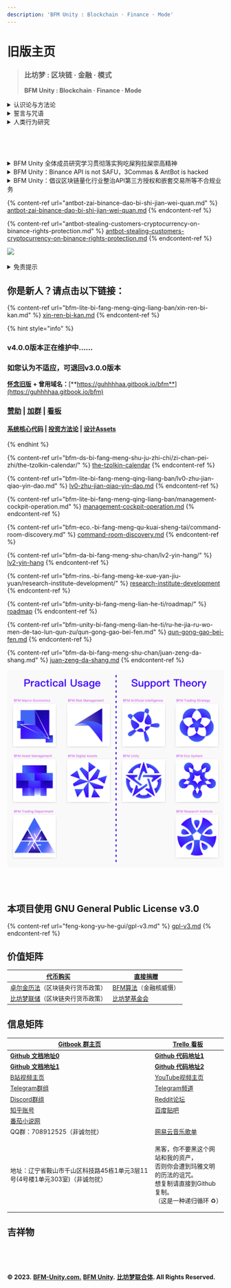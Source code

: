 ```yaml
---
description: 'BF​M Unity : Blockchain · Finance · Mode'
---
```


# 旧版主页

> ### 比坊**梦 : 区块链 · 金融 · 模式**
>
> **BF​M Unity : Blockchain · Finance · Mode**

<details>

<summary>认识论与方法论</summary>

#### 《公有区块链核心认识论》

宏观：公理 发展

微观：共识 改革

#### 《公有区块链核心方法论》

要素：物质 能量 信息 价值 概率 时间

对象：单元 影响 关联 符号 可能 速度

支柱：基础 调控 系统 交换 机会 效率

维度：结构 安全 扩展 收益 风险 阶段

表相：类别 层次 策略 模式 成就 周期

能力：探究 执行 洞察 服务 智慧 超越

</details>

<details>

<summary>誓言与咒语</summary>

#### 《密特拉斯玛誓言——死灵法师誓言》

我们是万古升华亡灵的载体，

我们将衰败腐烂固定入符号，

我们以凋零死亡为享乐对象，

我们依据未竟执念召唤死者，

我们顺从于无形之手的力量，

我们服务于系统生死的平衡，

我们永堕无尽深渊星海之梦，

我们直面历史无尽嵌套螺旋。

#### 《洼阿鲁埃古拉誓言——巫医誓言》

万灵给予我无上力量，

杀不死我会让我更强，

我尊重每个微小生命，

恐龙霸主终将会灭绝，

永生者终会化为灰烬，

永恒长眠的并非亡者。

#### 《真理之门誓言——炼金术师誓言》

我会尽我所能遵守等价交换的原则，

我尽量为真理和人类而献祭非人类，

我尽量去与界外的魔鬼和神灵赌博，

我会尽我所能理解爱恨无知的本质，

我会尽我所能将魔法反演成周期表，

我会尽我所能穿越轮回并保护愚者。

在穿越真理之门后——

我会回归现实世界，

我将带回门之钥匙，

我将留下门后断章，

我将锁住无限星海。

#### 《吟唱》

衔尾蛇，阿难陀舍沙，三环，裂环，幻妖，蛇杖，小丑，彩衣吹笛手，圣树，圣环，鼠王，密特拉斯玛，洼阿鲁埃古拉，真理之门，门之钥，门后断章，炼金术法阵，42=101010，三字真言，梅塔特隆立方体，六芒星，五芒星，十字架，连环和连结，各种结界，各种符文，闪米特文字，希腊字母，罗马数字，十二星座，如尼石文字，麦田怪圈，各种法环，各种法阵，无上意志，外神，地外文明，超越存在，无尽星海，嵌套螺旋。

乌鸦要吃老鼠，焓要吃熵，熵死，湮灭。

</details>

<details>

<summary>人类行为研究</summary>

#### 《元宇宙·活字印刷术》

【元】【宇】【宙】

【原】【语】【咒】

【渊】【与】【周】

【源】【鱼】【粥】

【园】【雨】【洲】

【元宇宙】，你被【超🙏度】了，进【字】里，好好待着！

#### 《磕头行为》

我在【精神病院】一坐✋🏻😤

【弗洛伊德】先给我磕头👈🏻😯

【弗洛伊德】磕完了，【拉康】给我磕👆🏻😝

这几位全磕完了🤘🏻😋

【荣格】恭恭敬敬的给我磕大头。

我在【学校】一坐✋🏻😤

【皮亚杰】先给我磕头👈🏻😯

【皮亚杰】磕完了，【布尔迪厄】给我磕👆🏻😝

这几位全磕完了🤘🏻😋

【福柯】恭恭敬敬的给我磕大头。

我在【银行】一坐✋🏻😤

【亚当斯密】先给我磕头👈🏻😯

【亚当斯密】磕完了，【凯恩斯】给我磕👆🏻😝

这几位全磕完了🤘🏻😋

【哈耶克】恭恭敬敬的给我磕大头。

我在【政府】一坐✋🏻😤

【波尔布克】先给我磕头👈🏻😯

【波尔布克】磕完了，【马克思】给我磕👆🏻😝

这几位全磕完了🤘🏻😋

【鲍德里亚】恭恭敬敬的给我磕大头。

</details>

<figure><img src=".gitbook/assets/D0DA2C8ACE7E7580EEF8EA33B95F8FA8.jpg" alt="" width="563"><figcaption></figcaption></figure>

<figure><img src=".gitbook/assets/%E7%94%BB%E6%9D%BF.png" alt=""><figcaption></figcaption></figure>

<details>

<summary>BFM Unity 全体成员研究学习贯彻落实狗吃屎狗拉屎崇高精神</summary>

Dogs eat shit, dogs excrete shit, the ultimate law of the universe.

Ouroboros, perpetual motion machine, the supreme mystery of the universe.

Start the DOGE/SHIB grid trading system as soon as possible.

And get out of the bitter sea of ​​currency selection as soon as possible.

狗吃屎 狗拉屎 宇宙终极定律

衔尾蛇 永动机 宇宙至高奥义

早日开启狗屎网格

早日脱离选币苦海

</details>

<details>

<summary>BFM Unity：Binance API is not SAFU，3Commas &#x26; AntBot is hacked</summary>

If you open & use API, funds are not SAFU. If you don't open & use API, funds are SAFU.

Binance is not responsible for any loss or consequences arising from the authorized or unauthorized use of your account credentials.

So, don't open & use API anymore.

3Commas & AntBot are already hacked.

首先，在币安交易加密货币不受中国法律保护，

其次，把币安接口秘钥授权给第三方自动交易机器人平台，如果黑客入侵被盗，也不受币安SAFU基金的保护。

</details>

<details>

<summary>BFM Unity：倡议区块链量化行业整治API第三方授权和嵌套交易所等不合规业务</summary>

### 整改方案

API第三方授权 ——> API用户自授权，由用户负责托管API

嵌套量化交易所 ——> 独立量化交易所 or 交易所内置机器人

### 终止合作不合规业务

1，第三方授权（将API授权第三方，并托管在第三方服务器）

2，嵌套交易所（将用户资产托管于另一家交易所，并与其共享流动性）

### 转为推进合规业务

3，自托管授权（用户将API授权给自己，将API托管于用户自己控制的服务器中，用户负责对API自行保密，一般是基于一系列开源软件）

4，内置机器人（交易所内置的交易机器人）

</details>

{% content-ref url="antbot-zai-binance-dao-bi-shi-jian-wei-quan.md" %}
[antbot-zai-binance-dao-bi-shi-jian-wei-quan.md](antbot-zai-binance-dao-bi-shi-jian-wei-quan.md)
{% endcontent-ref %}

{% content-ref url="antbot-stealing-customers-cryptocurrency-on-binance-rights-protection.md" %}
[antbot-stealing-customers-cryptocurrency-on-binance-rights-protection.md](antbot-stealing-customers-cryptocurrency-on-binance-rights-protection.md)
{% endcontent-ref %}

![](<.gitbook/assets/BFM Unity 4.0  升级版群青.png>)

<details>

<summary>免责提示</summary>

NOTE: **💀 This project is in beta. Use at your own risk.**

NOTE: **💀 Please** [Do Your Own Research (DYOR) - Binance Academy](https://academy.binance.com/zh/glossary/do-your-own-research)\\

1，本网站所载的资料并不构成投资的意见或建议。

2，在作出任何投资决策前，您应考虑自己的财务状况、投资目标及经验、风险承受能力，及理解相关区块链金融产品的性质和风险。

3，我们的分析和理论，仅供参考，若你相信并依照实行，所面临的风险，须自行承担。

4，我们的分析和方案，仅供参考，若您因此进行投资行为，所面临的损失，须自行承担。

5，我们不对因分析结果，方案模拟，未来预测的变化和准确性做任何投资担保。

</details>

## 你是新人？请点击以下链接：

{% content-ref url="bfm-lite-bi-fang-meng-qing-liang-ban/xin-ren-bi-kan.md" %}
[xin-ren-bi-kan.md](bfm-lite-bi-fang-meng-qing-liang-ban/xin-ren-bi-kan.md)
{% endcontent-ref %}

{% hint style="info" %}
### v4.0.0版本正在维护中……

### 如您认为不适应，可退回v3.0.0版本

[**怀念旧版**](https://guhhhhaa.gitbook.io/bfm-unity-doc-v1/) **+ 曾用域名：**[**https://guhhhhaa.gitbook.io/bfm**](https://guhhhhaa.gitbook.io/bfm)

### [赞助](https://www.bfm-unity.com/bfm-da-bi-fang-meng-shu-chan/juan-zeng-da-shang) | [加群](https://www.bfm-unity.com/bfm-unity-bi-fang-meng-lian-he-ti/ru-he-jia-ru-wo-men-de-tao-lun-qun-zu) | [看板](https://trello.com/b/z4aDgNAL/todolist)

#### [**系统核心代码**](https://www.bfm-unity.com/bfm-dins.-bi-fang-meng-gong-cheng-she-ji-yuan/ruan-jian-bfm-on-python) | [**投资方法论**](https://guhhhhaa.gitbook.io/joinquant/jin-rong-li-lun-zong-jie) **|** [**设计Assets**](https://share.weiyun.com/0nbQ5ZM9)
{% endhint %}

{% content-ref url="bfm-ds-bi-fang-meng-shu-ju-zhi-chi/zi-chan-pei-zhi/the-tzolkin-calendar/" %}
[the-tzolkin-calendar](bfm-ds-bi-fang-meng-shu-ju-zhi-chi/zi-chan-pei-zhi/the-tzolkin-calendar/)
{% endcontent-ref %}

{% content-ref url="bfm-lite-bi-fang-meng-qing-liang-ban/lv0-zhu-jian-qiao-yin-dao.md" %}
[lv0-zhu-jian-qiao-yin-dao.md](bfm-lite-bi-fang-meng-qing-liang-ban/lv0-zhu-jian-qiao-yin-dao.md)
{% endcontent-ref %}

{% content-ref url="bfm-lite-bi-fang-meng-qing-liang-ban/management-cockpit-operation.md" %}
[management-cockpit-operation.md](bfm-lite-bi-fang-meng-qing-liang-ban/management-cockpit-operation.md)
{% endcontent-ref %}

{% content-ref url="bfm-eco.-bi-fang-meng-qu-kuai-sheng-tai/command-room-discovery.md" %}
[command-room-discovery.md](bfm-eco.-bi-fang-meng-qu-kuai-sheng-tai/command-room-discovery.md)
{% endcontent-ref %}

{% content-ref url="bfm-da-bi-fang-meng-shu-chan/lv2-yin-hang/" %}
[lv2-yin-hang](bfm-da-bi-fang-meng-shu-chan/lv2-yin-hang/)
{% endcontent-ref %}

{% content-ref url="bfm-rins.-bi-fang-meng-ke-xue-yan-jiu-yuan/research-institute-development/" %}
[research-institute-development](bfm-rins.-bi-fang-meng-ke-xue-yan-jiu-yuan/research-institute-development/)
{% endcontent-ref %}

{% content-ref url="bfm-unity-bi-fang-meng-lian-he-ti/roadmap/" %}
[roadmap](bfm-unity-bi-fang-meng-lian-he-ti/roadmap/)
{% endcontent-ref %}

{% content-ref url="bfm-unity-bi-fang-meng-lian-he-ti/ru-he-jia-ru-wo-men-de-tao-lun-qun-zu/qun-gong-gao-bei-fen.md" %}
[qun-gong-gao-bei-fen.md](bfm-unity-bi-fang-meng-lian-he-ti/ru-he-jia-ru-wo-men-de-tao-lun-qun-zu/qun-gong-gao-bei-fen.md)
{% endcontent-ref %}

{% content-ref url="bfm-da-bi-fang-meng-shu-chan/juan-zeng-da-shang.md" %}
[juan-zeng-da-shang.md](bfm-da-bi-fang-meng-shu-chan/juan-zeng-da-shang.md)
{% endcontent-ref %}

![](<.gitbook/assets/截屏2021-12-09 下午4.38.59.png>)

##

<figure><img src=".gitbook/assets/e24f855f14adbd4d6d2e3c02a7477b1b.png" alt=""><figcaption></figcaption></figure>

## 本项目使用 GNU General Public License v3.0

{% content-ref url="feng-kong-yu-he-gui/gpl-v3.md" %}
[gpl-v3.md](feng-kong-yu-he-gui/gpl-v3.md)
{% endcontent-ref %}

## 价值矩阵

| [代币购买](https://www.bfm-unity.com/bfm-da-bi-fang-meng-shu-chan/juan-zeng-da-shang)                               | [直接捐赠](https://www.bfm-unity.com/bfm-da-bi-fang-meng-shu-chan/juan-zeng-da-shang)                               |
| --------------------------------------------------------------------------------------------------------------- | --------------------------------------------------------------------------------------------------------------- |
| [卓尔金历法](https://www.bfm-unity.com/bfm-da-bi-fang-meng-shu-chan/zi-chan-pei-zhi/the-tzolkin-calendar)（区块链央行货币政策） | [BFM算法](https://www.bfm-unity.com/bfm-dins.-bi-fang-meng-gong-cheng-she-ji-yuan/ruan-jian-bfm-on-python)（金融核威慑） |
| [比坊梦联储](https://www.bfm-unity.com/bfmurs/bi-fang-meng-lian-he-ti-chu-bei-xi-tong)（区块链央行货币政策）                    | [比坊梦基金会](https://www.bfm-unity.com/bfmurs/untitled-1)                                                           |

## 信息矩阵

| [Gitbook 群主页](https://www.bfm-unity.com/)                                    | [Trello 看板](https://trello.com/b/z4aDgNAL/todolist)                                         |
| ---------------------------------------------------------------------------- | ------------------------------------------------------------------------------------------- |
| [**Github 文档地址0**](https://github.com/guhhhhaa/bfm-gitbook-v1)               | [**Github 代码地址1**](https://github.com/guhhhhaa/bfm-group-file)                              |
| [**Github 文档地址1**](https://github.com/guhhhhaa/bfm-gitbook)                  | [**Github 代码地址2**](https://github.com/BFM-Unity/BFM-Unity-2)                                |
| [B站视频主页](https://space.bilibili.com/11708778)                                | [YouTube视频主页](https://www.youtube.com/channel/UCfiSjf-6Sxnf0t9J2xGVzuA)                     |
| [Telegram群组](https://t.me/BFMUnity)                                          | [Telegram频道](https://t.me/BFM\_Unity)                                                       |
| [Discord群组](https://discord.gg/CyEcS2wmzk)                                   | [Reddit论坛](https://www.reddit.com/r/BFM\_Unity/)                                            |
| [知乎账号](https://www.zhihu.com/people/hehe-12-7)                               | [百度贴吧](https://tieba.baidu.com/home/main/?id=tb.1.a4be1184.o23rDlYL909ecj\_CKfDpQA\&fr=frs) |
| [番茄小说网](https://fanqienovel.com/author-page/80812066087-7171660468610667809) |                                                                                             |
| QQ群：708912525（非诚勿扰）                                                          | [网易云音乐歌单](https://y.music.163.com/m/user?id=291707548)                                      |
| 地址：辽宁省鞍山市千山区科技路45栋1单元3层11号(4号楼1单元303室)（非诚勿扰）                                 | <p>黑客，你不要黑这个网站和我的资产，<br>否则你会遭到玛雅文明的历法的诅咒。<br>想复制请直接到Github复制。<br>（这是一种递归循环 ♻️）</p>          |

## 吉祥物

<figure><img src=".gitbook/assets/%E5%90%89%E7%A5%A5%E7%89%A92%20(1).png" alt=""><figcaption></figcaption></figure>

<figure><img src=".gitbook/assets/%E5%90%89%E7%A5%A5%E7%89%A93.png" alt=""><figcaption></figcaption></figure>

**© 2023.** [**BFM-Unity.com.**](https://www.bfm-unity.com/) [**BFM Unity**](https://www.bfm-unity.com/)**.** [**比坊梦联合体**](https://www.bfm-unity.com/)**. All Rights Reserved.**
